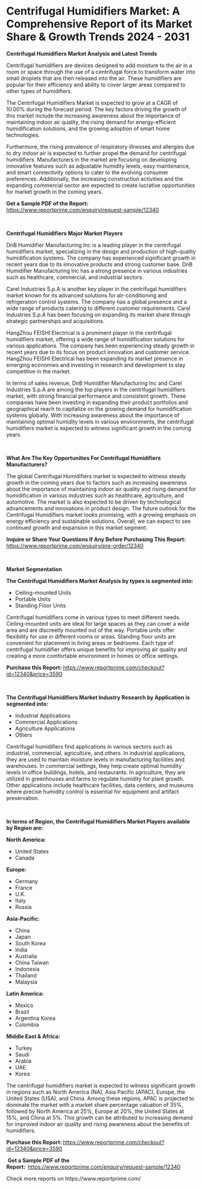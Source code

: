 <p><h1>Centrifugal Humidifiers Market: A Comprehensive Report of its Market Share & Growth Trends 2024 - 2031</h1></p><p><strong>Centrifugal Humidifiers Market Analysis and Latest Trends</strong></p>
<p><p>Centrifugal humidifiers are devices designed to add moisture to the air in a room or space through the use of a centrifugal force to transform water into small droplets that are then released into the air. These humidifiers are popular for their efficiency and ability to cover larger areas compared to other types of humidifiers.</p><p>The Centrifugal Humidifiers Market is expected to grow at a CAGR of 10.00% during the forecast period. The key factors driving the growth of this market include the increasing awareness about the importance of maintaining indoor air quality, the rising demand for energy-efficient humidification solutions, and the growing adoption of smart home technologies.</p><p>Furthermore, the rising prevalence of respiratory illnesses and allergies due to dry indoor air is expected to further propel the demand for centrifugal humidifiers. Manufacturers in the market are focusing on developing innovative features such as adjustable humidity levels, easy maintenance, and smart connectivity options to cater to the evolving consumer preferences. Additionally, the increasing construction activities and the expanding commercial sector are expected to create lucrative opportunities for market growth in the coming years.</p></p>
<p><strong>Get a Sample PDF of the Report:&nbsp;</strong> <a href="https://www.reportprime.com/enquiry/request-sample/12340">https://www.reportprime.com/enquiry/request-sample/12340</a></p>
<p>&nbsp;</p>
<p><strong>Centrifugal Humidifiers Major Market Players</strong></p>
<p><p>DnB Humidifier Manufacturing Inc is a leading player in the centrifugal humidifiers market, specializing in the design and production of high-quality humidification systems. The company has experienced significant growth in recent years due to its innovative products and strong customer base. DnB Humidifier Manufacturing Inc has a strong presence in various industries such as healthcare, commercial, and industrial sectors.</p><p>Carel Industries S.p.A is another key player in the centrifugal humidifiers market known for its advanced solutions for air-conditioning and refrigeration control systems. The company has a global presence and a wide range of products catering to different customer requirements. Carel Industries S.p.A has been focusing on expanding its market share through strategic partnerships and acquisitions.</p><p>HangZhou FEISHI Electrical is a prominent player in the centrifugal humidifiers market, offering a wide range of humidification solutions for various applications. The company has been experiencing steady growth in recent years due to its focus on product innovation and customer service. HangZhou FEISHI Electrical has been expanding its market presence in emerging economies and investing in research and development to stay competitive in the market.</p><p>In terms of sales revenue, DnB Humidifier Manufacturing Inc and Carel Industries S.p.A are among the top players in the centrifugal humidifiers market, with strong financial performance and consistent growth. These companies have been investing in expanding their product portfolios and geographical reach to capitalize on the growing demand for humidification systems globally. With increasing awareness about the importance of maintaining optimal humidity levels in various environments, the centrifugal humidifiers market is expected to witness significant growth in the coming years.</p></p>
<p>&nbsp;</p>
<p><strong>What Are The Key Opportunities For Centrifugal Humidifiers Manufacturers?</strong></p>
<p><p>The global Centrifugal Humidifiers market is expected to witness steady growth in the coming years due to factors such as increasing awareness about the importance of maintaining indoor air quality and rising demand for humidification in various industries such as healthcare, agriculture, and automotive. The market is also expected to be driven by technological advancements and innovations in product design. The future outlook for the Centrifugal Humidifiers market looks promising, with a growing emphasis on energy efficiency and sustainable solutions. Overall, we can expect to see continued growth and expansion in this market segment.</p></p>
<p><strong>Inquire or Share Your Questions If Any Before Purchasing This Report:</strong> <a href="https://www.reportprime.com/enquiry/pre-order/12340">https://www.reportprime.com/enquiry/pre-order/12340</a></p>
<p>&nbsp;</p>
<p><strong>Market Segmentation</strong></p>
<p><strong>The Centrifugal Humidifiers Market Analysis by types is segmented into:</strong></p>
<p><ul><li>Ceiling-mounted Units</li><li>Portable Units</li><li>Standing Floor Units</li></ul></p>
<p><p>Centrifugal humidifiers come in various types to meet different needs. Ceiling-mounted units are ideal for large spaces as they can cover a wide area and are discreetly mounted out of the way. Portable units offer flexibility for use in different rooms or areas. Standing floor units are convenient for placement in living areas or bedrooms. Each type of centrifugal humidifier offers unique benefits for improving air quality and creating a more comfortable environment in homes or office settings.</p></p>
<p><strong>Purchase this Report:&nbsp;</strong><a href="https://www.reportprime.com/checkout?id=12340&price=3590">https://www.reportprime.com/checkout?id=12340&price=3590</a></p>
<p>&nbsp;</p>
<p><strong>The Centrifugal Humidifiers Market Industry Research by Application is segmented into:</strong></p>
<p><ul><li>Industrial Applications</li><li>Commercial Applications</li><li>Agriculture Applications</li><li>Others</li></ul></p>
<p><p>Centrifugal humidifiers find applications in various sectors such as industrial, commercial, agriculture, and others. In industrial applications, they are used to maintain moisture levels in manufacturing facilities and warehouses. In commercial settings, they help create optimal humidity levels in office buildings, hotels, and restaurants. In agriculture, they are utilized in greenhouses and farms to regulate humidity for plant growth. Other applications include healthcare facilities, data centers, and museums where precise humidity control is essential for equipment and artifact preservation.</p></p>
<p>&nbsp;</p>
<p><strong>In terms of Region, the Centrifugal Humidifiers Market Players available by Region are:</strong></p>
<p>
    <p> <strong> North America: </strong>
        <ul>
            <li>United States</li>
            <li>Canada</li>
        </ul>
        </p> 
    <p> <strong> Europe: </strong>
        <ul>
            <li>Germany</li>
            <li>France</li>
            <li>U.K.</li>
            <li>Italy</li>
            <li>Russia</li>
        </ul>
        </p> 
    <p> <strong> Asia-Pacific: </strong>
        <ul>
            <li>China</li>
            <li>Japan</li>
            <li>South Korea</li>
            <li>India</li>
            <li>Australia</li>
            <li>China Taiwan</li>
            <li>Indonesia</li>
            <li>Thailand</li>
            <li>Malaysia</li>
        </ul>
        </p> 
    <p> <strong> Latin America: </strong>
        <ul>
            <li>Mexico</li>
            <li>Brazil</li>
            <li>Argentina Korea</li>
            <li>Colombia</li>
        </ul>
        </p> 
    <p> <strong> Middle East & Africa: </strong>
        <ul>
            <li>Turkey</li>
            <li>Saudi</li>
            <li>Arabia</li>
            <li>UAE</li>
            <li>Korea</li>
        </ul>
    </p>
    </p>
<p><p>The centrifugal humidifiers market is expected to witness significant growth in regions such as North America (NA), Asia Pacific (APAC), Europe, the United States (USA), and China. Among these regions, APAC is projected to dominate the market with a market share percentage valuation of 35%, followed by North America at 25%, Europe at 20%, the United States at 15%, and China at 5%. This growth can be attributed to increasing demand for improved indoor air quality and rising awareness about the benefits of humidifiers.</p></p>
<p><strong>Purchase this Report: </strong><a href="https://www.reportprime.com/checkout?id=12340&price=3590">https://www.reportprime.com/checkout?id=12340&price=3590</a></p>
<p>&nbsp;<strong>Get a Sample PDF of the Report:&nbsp;&nbsp;</strong><a href="https://www.reportprime.com/enquiry/request-sample/12340">https://www.reportprime.com/enquiry/request-sample/12340</a></p>
<p><strong></strong></p>
<p>Check more reports on https://www.reportprime.com/</p>